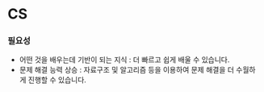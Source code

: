 # CS  

### 필요성  
- 어떤 것을 배우는데 기반이 되는 지식 : 더 빠르고 쉽게 배울 수 있습니다.  
- 문제 해결 능력 상승 : 자료구조 및 알고리즘 등을 이용하여 문제 해결을 더 수월하게 진행할 수 있습니다.  
